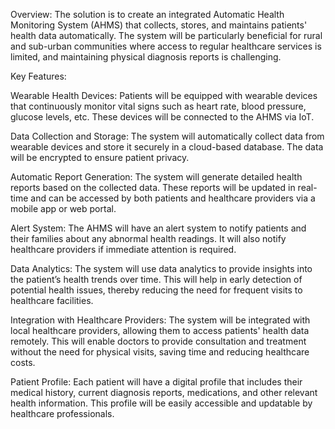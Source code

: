 Overview:
The solution is to create an integrated Automatic Health Monitoring System (AHMS) that collects, stores, and maintains patients' health data automatically. The system will be particularly beneficial for rural and sub-urban communities where access to regular healthcare services is limited, and maintaining physical diagnosis reports is challenging.

Key Features:

Wearable Health Devices: Patients will be equipped with wearable devices that continuously monitor vital signs such as heart rate, blood pressure, glucose levels, etc. These devices will be connected to the AHMS via IoT.

Data Collection and Storage: The system will automatically collect data from wearable devices and store it securely in a cloud-based database. The data will be encrypted to ensure patient privacy.

Automatic Report Generation: The system will generate detailed health reports based on the collected data. These reports will be updated in real-time and can be accessed by both patients and healthcare providers via a mobile app or web portal.

Alert System: The AHMS will have an alert system to notify patients and their families about any abnormal health readings. It will also notify healthcare providers if immediate attention is required.

Data Analytics: The system will use data analytics to provide insights into the patient’s health trends over time. This will help in early detection of potential health issues, thereby reducing the need for frequent visits to healthcare facilities.

Integration with Healthcare Providers: The system will be integrated with local healthcare providers, allowing them to access patients' health data remotely. This will enable doctors to provide consultation and treatment without the need for physical visits, saving time and reducing healthcare costs.

Patient Profile: Each patient will have a digital profile that includes their medical history, current diagnosis reports, medications, and other relevant health information. This profile will be easily accessible and updatable by healthcare professionals.
